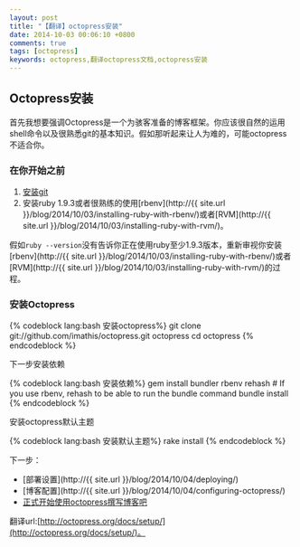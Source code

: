 ```yaml
---
layout: post
title: "【翻译】octopress安装"
date: 2014-10-03 00:06:10 +0800
comments: true
tags: [octopress]
keywords: octopress,翻译octopress文档,octopress安装
---
```



  

## Octopress安装  

首先我想要强调Octopress是一个为骇客准备的博客框架。你应该很自然的运用shell命令以及很熟悉git的基本知识。假如那听起来让人为难的，可能octopress不适合你。  

<!-- more -->  

### 在你开始之前  

1.  [安装git](http://git-scm.com/)  
2.  安装ruby 1.9.3或者很熟练的使用[rbenv](http://{{ site.url }}/blog/2014/10/03/installing-ruby-with-rbenv/)或者[RVM](http://{{ site.url }}/blog/2014/10/03/installing-ruby-with-rvm/)。  

假如`ruby --version`没有告诉你正在使用ruby至少1.9.3版本，重新审视你安装[rbenv](http://{{ site.url }}/blog/2014/10/03/installing-ruby-with-rbenv/)或者[RVM](http://{{ site.url }}/blog/2014/10/03/installing-ruby-with-rvm/)的过程。  

### 安装Octopress  

{% codeblock  lang:bash 安装octopress%}
git clone git://github.com/imathis/octopress.git octopress
cd octopress
{% endcodeblock %}  

下一步安装依赖  

{% codeblock  lang:bash 安装依赖%}
gem install bundler
rbenv rehash    # If you use rbenv, rehash to be able to run the bundle command
bundle install
{% endcodeblock %}   

安装octopress默认主题   

{% codeblock  lang:bash 安装默认主题%}
rake install
{% endcodeblock %}   

下一步：  

*   [部署设置](http://{{ site.url }}/blog/2014/10/04/deploying/)
*   [博客配置](http://{{ site.url }}/blog/2014/10/04/configuring-octopress/)
*   [正式开始使用octopress撰写博客吧](http://octopress.org/docs/blogging/) 

翻译url:[http://octopress.org/docs/setup/](http://octopress.org/docs/setup/)。
